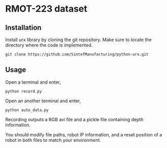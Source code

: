 # RMOT-223 dataset

## Installation
Install urx library by cloning the git repository. Make sure to locate the directory where the code is implemented. 
```
git clone https://github.com/SintefManufacturing/python-urx.git
```

## Usage

Open a terminal and enter,
```
python record.py
```
Open an another terminal and enter,
```
python auto_data.py
```
Recording outputs a RGB avi file and a pickle file containing depth information.

You should modify file paths, robot IP information, and a reset position of a robot in both files to match your environment.
